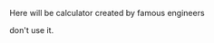 <html>
    <head>
        <p>Here will be calculator created by famous engineers</p>
        <p>don't use it.</p>
    </head>
</html>